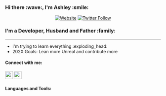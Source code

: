 <h3>Hi there :wave:, I'm Ashley :smile: </h3>
<p align="center">
  <a href="https://Asherz2013.github.io" target="_blank"><img alt="Website" src="https://img.shields.io/website?style=for-the-badge&url=https%3A%2F%2FAsherz2013.github.io"></a>
  <a href="https://twitter.com/jagexasherz" target="_blank"><img alt="Twitter Follow" src="https://img.shields.io/twitter/follow/jagexasherz?color=1DA1F2&logo=Twitter&style=for-the-badge"></a>
</p>
<h3>I'm a Developer, Husband and Father :family: </h3>

<hr>

<ul>
<li>I'm trying to learn everything :exploding_head:
<li>202X Goals: Lean more Unreal and contribute more
</ul>

<h4>Connect with me:<h4>
<p>
  <a href="https://www.twitter.com/jagexasherz/"><img height="25" width="25" src="https://cdn.jsdelivr.net/npm/simple-icons@v3/icons/twitter.svg" /></a>
  <a href="https://www.linkedin.com/in/ashley-shaw-58487a15/"><img height="25" width="25" src="https://cdn.jsdelivr.net/npm/simple-icons@v3/icons/linkedin.svg" /></a>
</p>

<h4>Languages and Tools:<h4>
<p>
  <img height="16" width="16" src="https://cdn.jsdelivr.net/npm/simple-icons@v3/icons/visualstudiocode.svg" />
<p>
